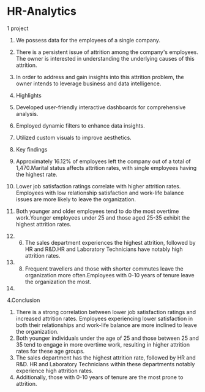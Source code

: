 # HR-Analytics
1 project 
1. We possess data for the employees of a single company.
2. There is a persistent issue of attrition among the company's employees. The owner is interested in understanding the underlying causes of this attrition.
3. In order to address and gain insights into this attrition problem, the owner intends to leverage business and data intelligence.

2. Highlights 
1. Developed user-friendly interactive dashboards for comprehensive analysis.
2. Employed dynamic filters to enhance data insights.
3. Utilized custom visuals to improve aesthetics.

3. Key findings 
1.	Approximately 16.12% of employees left the company out of a total of 1,470.Marital status affects attrition rates, with single employees having the highest rate.
2.	Lower job satisfaction ratings correlate with higher attrition rates. Employees with low relationship satisfaction and work-life balance issues are more likely to leave the organization.
3.	Both younger and older employees tend to do the most overtime work.Younger employees under 25 and those aged 25-35 exhibit the highest attrition rates.
4.	6. The sales department experiences the highest attrition, followed by HR and R&D.HR and Laboratory Technicians have notably high attrition rates.
5.	8. Frequent travellers and those with shorter commutes leave the organization more often.Employees with 0-10 years of tenure leave the organization the most.
   9. 
4.Conclusion 
1.	There is a strong correlation between lower job satisfaction ratings and increased attrition rates. Employees experiencing lower satisfaction in both their relationships and work-life balance are more inclined to leave the organization.
2.	Both younger individuals under the age of 25 and those between 25 and 35 tend to engage in more overtime work, resulting in higher attrition rates for these age groups.
3.	The sales department has the highest attrition rate, followed by HR and R&D. HR and Laboratory Technicians within these departments notably experience high attrition rates.
4.	Additionally, those with 0-10 years of tenure are the most prone to attrition.

